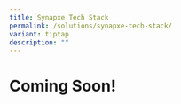 ```yaml
---
title: Synapxe Tech Stack
permalink: /solutions/synapxe-tech-stack/
variant: tiptap
description: ""
---
```

<h1>Coming Soon!</h1>
<p></p>